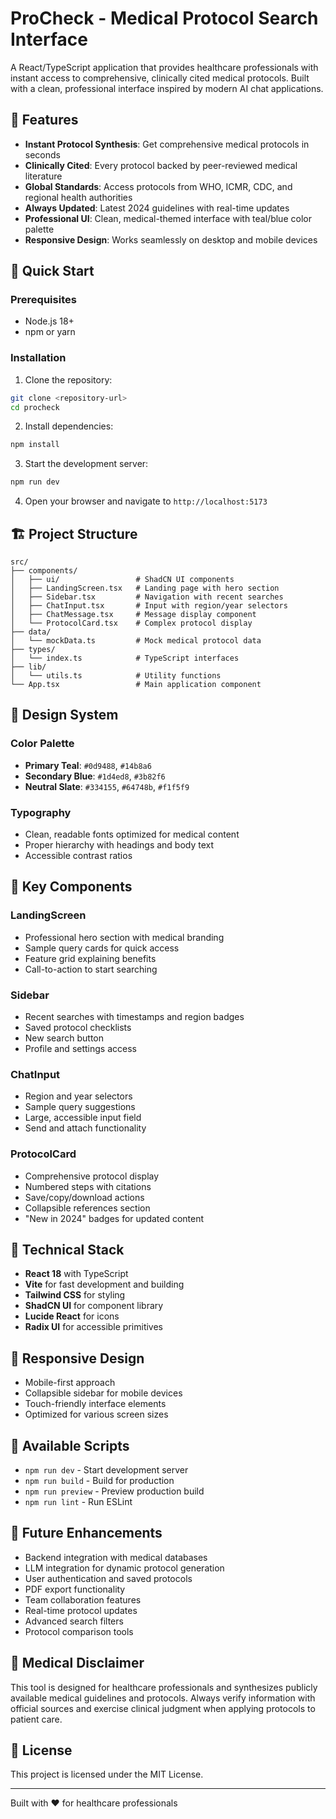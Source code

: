 # ProCheck - Medical Protocol Search Interface

A React/TypeScript application that provides healthcare professionals with instant access to comprehensive, clinically cited medical protocols. Built with a clean, professional interface inspired by modern AI chat applications.

## 🏥 Features

- **Instant Protocol Synthesis**: Get comprehensive medical protocols in seconds
- **Clinically Cited**: Every protocol backed by peer-reviewed medical literature
- **Global Standards**: Access protocols from WHO, ICMR, CDC, and regional health authorities
- **Always Updated**: Latest 2024 guidelines with real-time updates
- **Professional UI**: Clean, medical-themed interface with teal/blue color palette
- **Responsive Design**: Works seamlessly on desktop and mobile devices

## 🚀 Quick Start

### Prerequisites
- Node.js 18+ 
- npm or yarn

### Installation

1. Clone the repository:
```bash
git clone <repository-url>
cd procheck
```

2. Install dependencies:
```bash
npm install
```

3. Start the development server:
```bash
npm run dev
```

4. Open your browser and navigate to `http://localhost:5173`

## 🏗️ Project Structure

```
src/
├── components/
│   ├── ui/                 # ShadCN UI components
│   ├── LandingScreen.tsx   # Landing page with hero section
│   ├── Sidebar.tsx         # Navigation with recent searches
│   ├── ChatInput.tsx       # Input with region/year selectors
│   ├── ChatMessage.tsx     # Message display component
│   └── ProtocolCard.tsx    # Complex protocol display
├── data/
│   └── mockData.ts         # Mock medical protocol data
├── types/
│   └── index.ts            # TypeScript interfaces
├── lib/
│   └── utils.ts            # Utility functions
└── App.tsx                 # Main application component
```

## 🎨 Design System

### Color Palette
- **Primary Teal**: `#0d9488`, `#14b8a6`
- **Secondary Blue**: `#1d4ed8`, `#3b82f6`
- **Neutral Slate**: `#334155`, `#64748b`, `#f1f5f9`

### Typography
- Clean, readable fonts optimized for medical content
- Proper hierarchy with headings and body text
- Accessible contrast ratios

## 🧩 Key Components

### LandingScreen
- Professional hero section with medical branding
- Sample query cards for quick access
- Feature grid explaining benefits
- Call-to-action to start searching

### Sidebar
- Recent searches with timestamps and region badges
- Saved protocol checklists
- New search button
- Profile and settings access

### ChatInput
- Region and year selectors
- Sample query suggestions
- Large, accessible input field
- Send and attach functionality

### ProtocolCard
- Comprehensive protocol display
- Numbered steps with citations
- Save/copy/download actions
- Collapsible references section
- "New in 2024" badges for updated content

## 🔧 Technical Stack

- **React 18** with TypeScript
- **Vite** for fast development and building
- **Tailwind CSS** for styling
- **ShadCN UI** for component library
- **Lucide React** for icons
- **Radix UI** for accessible primitives

## 📱 Responsive Design

- Mobile-first approach
- Collapsible sidebar for mobile devices
- Touch-friendly interface elements
- Optimized for various screen sizes

## 🚀 Available Scripts

- `npm run dev` - Start development server
- `npm run build` - Build for production
- `npm run preview` - Preview production build
- `npm run lint` - Run ESLint

## 🔮 Future Enhancements

- Backend integration with medical databases
- LLM integration for dynamic protocol generation
- User authentication and saved protocols
- PDF export functionality
- Team collaboration features
- Real-time protocol updates
- Advanced search filters
- Protocol comparison tools

## 🏥 Medical Disclaimer

This tool is designed for healthcare professionals and synthesizes publicly available medical guidelines and protocols. Always verify information with official sources and exercise clinical judgment when applying protocols to patient care.

## 📄 License

This project is licensed under the MIT License.

---

Built with ❤️ for healthcare professionals
